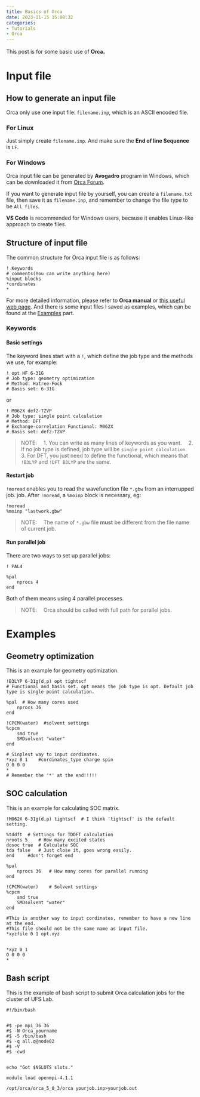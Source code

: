 ```yaml
---
title: Basics of Orca
date: 2023-11-15 15:08:32
categories: 
- Tutorials
- Orca
---
```

This post is for some basic use of **Orca**。

<!-- more -->
# Input file

## How to generate an input file

Orca only use one input file: `filename.inp`, which is an ASCII encoded file.

### For Linux

Just simply create `filename.inp`. And make sure the **End of line Sequence** is `LF`.

### For Windows

Orca input file can be generated by **Avogadro** program in Windows, which can be downloaded it from [Orca Forum](https://orcaforum.kofo.mpg.de/app.php/portal).

If you want to generate input file by yourself, you can create a `filename.txt` file, then save it as `filename.inp`, and remember to change the file type to be `All files`.

**VS Code** is recommended for Windows users, because it enables Linux-like approach to create files.

## Structure of input file

The common structure for Orca input file is as follows:

```
! Keywords
# comments(You can write anything here)
%input blocks
*cordinates
*
```

For more detailed information, please refer to **Orca manual** or [this useful web page](https://sites.google.com/site/orcainputlibrary/home?authuser=0).
And there is some input files I saved as examples, which can be found at the [Examples](#example_jump) part.

### Keywords

#### Basic settings

The keyword lines start with a `!`, which define the job type and the methods we use, for example:

```
! opt HF 6-31G
# Job type: geometry optimization
# Method: Hatree-Fock
# Basis set: 6-31G
```

or

```
! M062X def2-TZVP
# Job type: single point calculation
# Method: DFT 
# Exchange-correlation Functional: M062X
# Basis set: def2-TZVP
```

>NOTE:
&emsp;1. You can write as many lines of keywords as you want.
&emsp;2. If no job type is defined, job type will be `single point calculation`.
&emsp;3. For DFT, you just need to define the functional, which means that `!B3LYP` and `!DFT B3LYP` are the same.

#### Restart job

`!moread` enables you to read the wavefunction file `*.gbw` from an interrupped job. job. After `!moread`, a `%moinp` block is necessary, eg:

```
!moread
%moinp "lastwork.gbw"
```

>NOTE:
&emsp;The name of `*.gbw` file **must** be different from the file name of current job.

#### Run parallel job

There are two ways to set up parallel jobs:

```
! PAL4
```

```
%pal
    nprocs 4
end
```

Both of them means using 4 parallel processes.
>NOTE:
&emsp;Orca should be called with full path for parallel jobs.

# <span id="example_jump">Examples</span>

## Geometry optimization

This is an example for geometry optimization.

```
!B3LYP 6-31g(d,p) opt tightscf
# Functional and basis set. opt means the job type is opt. Default job type is single point calculation.

%pal  # How many cores used
    nprocs 36
end

!CPCM(water)  #solvent settings
%cpcm
    smd true
    SMDsolvent "water"
end

# Sinplest way to input cordinates.
*xyz 0 1    #cordinates_type charge spin
O 0 0 0
*
# Remember the '*' at the end!!!!!
```

## SOC calculation

This is an example for calculating SOC matrix.

```
!M062X 6-31g(d,p) tightscf  # I think 'tightscf' is the default setting.

%tddft  # Settings for TDDFT calculation
nroots 5    # How many excited states
dosoc true  # Calculate SOC
tda false   # Just close it, goes wrong easily.
end     #don't forget end

%pal
    nprocs 36   # How many cores for parallel running
end

!CPCM(water)    # Solvent settings
%cpcm
    smd true
    SMDsolvent "water"
end

#This is another way to input cordinates, remember to have a new line at the end.
#This file should not be the same name as input file.
*xyzfile 0 1 opt.xyz


*xyz 0 1
O 0 0 0
*
```

## Bash script

This is the example of bash script to submit Orca calculation jobs for the cluster of UFS Lab.

```
#!/bin/bash


#$ -pe mpi_36 36
#$ -N Orca_yourname
#$ -S /bin/bash
#$ -q all.q@node02
#$ -V
#$ -cwd


echo "Got $NSLOTS slots."

module load openmpi-4.1.1

/opt/orca/orca_5_0_3/orca yourjob.inp>yourjob.out

```
